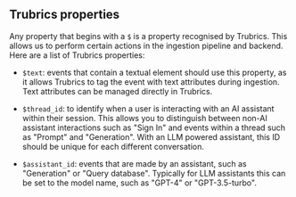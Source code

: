 ## Trubrics properties

Any property that begins with a `$` is a property recognised by Trubrics. This allows us to perform certain actions in the ingestion pipeline and backend. Here are a list of Trubrics properties:

- `$text`: events that contain a textual element should use this property, as it allows Trubrics to tag the event with text attributes during ingestion. Text attributes can be managed directly in Trubrics.

- `$thread_id`: to identify when a user is interacting with an AI assistant within their session. This allows you to distinguish between non-AI assistant interactions such as "Sign In" and events within a thread such as "Prompt" and "Generation". With an LLM powered assistant, this ID should be unique for each different conversation.

- `$assistant_id`: events that are made by an assistant, such as "Generation" or "Query database". Typically for LLM assistants this can be set to the model name, such as "GPT-4" or "GPT-3.5-turbo".
